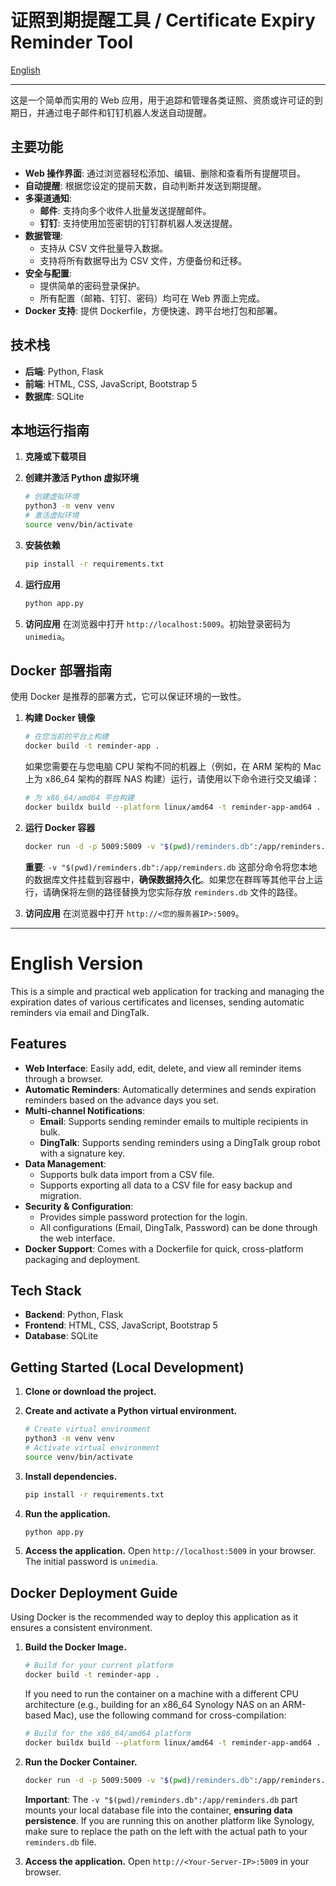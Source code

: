 # 证照到期提醒工具 / Certificate Expiry Reminder Tool

[English](#english-version)

---

这是一个简单而实用的 Web 应用，用于追踪和管理各类证照、资质或许可证的到期日，并通过电子邮件和钉钉机器人发送自动提醒。

## 主要功能

- **Web 操作界面**: 通过浏览器轻松添加、编辑、删除和查看所有提醒项目。
- **自动提醒**: 根据您设定的提前天数，自动判断并发送到期提醒。
- **多渠道通知**:
    - **邮件**: 支持向多个收件人批量发送提醒邮件。
    - **钉钉**: 支持使用加签密钥的钉钉群机器人发送提醒。
- **数据管理**:
    - 支持从 CSV 文件批量导入数据。
    - 支持将所有数据导出为 CSV 文件，方便备份和迁移。
- **安全与配置**:
    - 提供简单的密码登录保护。
    - 所有配置（邮箱、钉钉、密码）均可在 Web 界面上完成。
- **Docker 支持**: 提供 Dockerfile，方便快速、跨平台地打包和部署。

## 技术栈

- **后端**: Python, Flask
- **前端**: HTML, CSS, JavaScript, Bootstrap 5
- **数据库**: SQLite

## 本地运行指南

1.  **克隆或下载项目**

2.  **创建并激活 Python 虚拟环境**
    ```bash
    # 创建虚拟环境
    python3 -m venv venv
    # 激活虚拟环境
    source venv/bin/activate
    ```

3.  **安装依赖**
    ```bash
    pip install -r requirements.txt
    ```

4.  **运行应用**
    ```bash
    python app.py
    ```

5.  **访问应用**
    在浏览器中打开 `http://localhost:5009`。初始登录密码为 `unimedia`。

## Docker 部署指南

使用 Docker 是推荐的部署方式，它可以保证环境的一致性。

1.  **构建 Docker 镜像**
    ```bash
    # 在您当前的平台上构建
    docker build -t reminder-app .
    ```
    如果您需要在与您电脑 CPU 架构不同的机器上（例如，在 ARM 架构的 Mac 上为 x86_64 架构的群晖 NAS 构建）运行，请使用以下命令进行交叉编译：
    ```bash
    # 为 x86_64/amd64 平台构建
    docker buildx build --platform linux/amd64 -t reminder-app-amd64 . --load
    ```

2.  **运行 Docker 容器**
    ```bash
    docker run -d -p 5009:5009 -v "$(pwd)/reminders.db":/app/reminders.db --name reminder-container reminder-app
    ```
    **重要**: `-v "$(pwd)/reminders.db":/app/reminders.db` 这部分命令将您本地的数据库文件挂载到容器中，**确保数据持久化**。如果您在群晖等其他平台上运行，请确保将左侧的路径替换为您实际存放 `reminders.db` 文件的路径。

3.  **访问应用**
    在浏览器中打开 `http://<您的服务器IP>:5009`。

---

# English Version

This is a simple and practical web application for tracking and managing the expiration dates of various certificates and licenses, sending automatic reminders via email and DingTalk.

## Features

- **Web Interface**: Easily add, edit, delete, and view all reminder items through a browser.
- **Automatic Reminders**: Automatically determines and sends expiration reminders based on the advance days you set.
- **Multi-channel Notifications**:
    - **Email**: Supports sending reminder emails to multiple recipients in bulk.
    - **DingTalk**: Supports sending reminders using a DingTalk group robot with a signature key.
- **Data Management**:
    - Supports bulk data import from a CSV file.
    - Supports exporting all data to a CSV file for easy backup and migration.
- **Security & Configuration**:
    - Provides simple password protection for the login.
    - All configurations (Email, DingTalk, Password) can be done through the web interface.
- **Docker Support**: Comes with a Dockerfile for quick, cross-platform packaging and deployment.

## Tech Stack

- **Backend**: Python, Flask
- **Frontend**: HTML, CSS, JavaScript, Bootstrap 5
- **Database**: SQLite

## Getting Started (Local Development)

1.  **Clone or download the project.**

2.  **Create and activate a Python virtual environment.**
    ```bash
    # Create virtual environment
    python3 -m venv venv
    # Activate virtual environment
    source venv/bin/activate
    ```

3.  **Install dependencies.**
    ```bash
    pip install -r requirements.txt
    ```

4.  **Run the application.**
    ```bash
    python app.py
    ```

5.  **Access the application.**
    Open `http://localhost:5009` in your browser. The initial password is `unimedia`.

## Docker Deployment Guide

Using Docker is the recommended way to deploy this application as it ensures a consistent environment.

1.  **Build the Docker Image.**
    ```bash
    # Build for your current platform
    docker build -t reminder-app .
    ```
    If you need to run the container on a machine with a different CPU architecture (e.g., building for an x86_64 Synology NAS on an ARM-based Mac), use the following command for cross-compilation:
    ```bash
    # Build for the x86_64/amd64 platform
    docker buildx build --platform linux/amd64 -t reminder-app-amd64 . --load
    ```

2.  **Run the Docker Container.**
    ```bash
    docker run -d -p 5009:5009 -v "$(pwd)/reminders.db":/app/reminders.db --name reminder-container reminder-app
    ```
    **Important**: The `-v "$(pwd)/reminders.db":/app/reminders.db` part mounts your local database file into the container, **ensuring data persistence**. If you are running this on another platform like Synology, make sure to replace the path on the left with the actual path to your `reminders.db` file.

3.  **Access the application.**
    Open `http://<Your-Server-IP>:5009` in your browser.
